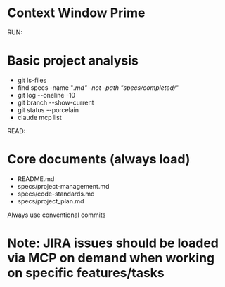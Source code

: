 # Context Window Prime

RUN:

# Basic project analysis

- git ls-files
- find specs -name "_.md" -not -path "specs/completed/_"
- git log --oneline -10
- git branch --show-current
- git status --porcelain
- claude mcp list

READ:

# Core documents (always load)

- README.md
- specs/project-management.md
- specs/code-standards.md
- specs/project_plan.md

Always use conventional commits

# Note: JIRA issues should be loaded via MCP on demand when working on specific features/tasks
